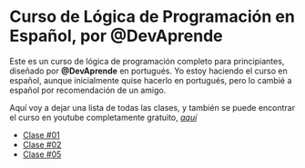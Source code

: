 # Curso de Lógica de Programación en Español, por **@DevAprende**
Este es un curso de lógica de programación completo para principiantes, diseñado por **@DevAprende** en portugués. Yo estoy haciendo el curso en español, aunque inicialmente quise hacerlo en portugués, pero lo cambié a español por recomendación de un amigo.

Aquí voy a dejar una lista de todas las clases, y también se puede encontrar el curso en youtube completamente gratuito, *[aquí](https://www.youtube.com/watch?v=iF2MdbrTiBM)*

* [Clase \#01](/clase_01/)
* [Clase \#02](/clase_02/)
* [Clase \#05](/clase_05/)

<!--
  El siguiente botón es para añadir dentro de la clase, para volver al directorio principal
  
  [<p align="center"><button>**Volver al Inicio**</button></p>](../)
-->